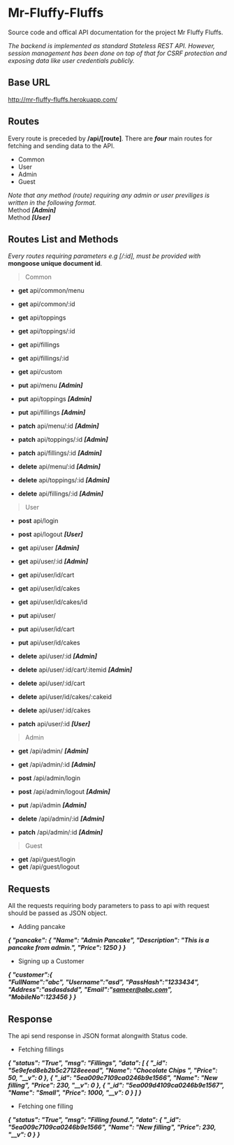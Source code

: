 # Mr-Fluffy-Fluffs
Source code and offical API documentation for the project Mr Fluffy Fluffs.

*The backend is implemented as standard Stateless REST API. However, session management has been done on top of that for CSRF protection and exposing data like user credentials publicly.*

## Base URL
http://mr-fluffy-fluffs.herokuapp.com/

## Routes
Every route is preceded by **/api/[route]**. There are ***four*** main routes for fetching and sending data to the API. 

- Common
- User
- Admin
- Guest

_Note that any method (route) requiring any admin or user previliges is written in the following format._
<br>
Method ***[Admin]***
<br>
Method ***[User]*** 

## Routes List and Methods
_Every routes requiring parameters e.g [/:id], must be provided with_ **mongoose unique document id**.

> Common
- **get** api/common/menu
- **get** api/common/:id
- **get** api/toppings
- **get** api/toppings/:id
- **get** api/fillings
- **get** api/fillings/:id
- **get** api/custom

- **put** api/menu ***[Admin]***
- **put** api/toppings ***[Admin]***
- **put** api/fillings ***[Admin]***

- **patch** api/menu/:id ***[Admin]***
- **patch** api/toppings/:id ***[Admin]***
- **patch** api/fillings/:id ***[Admin]***

- **delete** api/menu/:id ***[Admin]***
- **delete** api/toppings/:id ***[Admin]***
- **delete** api/fillings/:id ***[Admin]***

> User
- **post** api/login
- **post** api/logout ***[User]***

- **get** api/user ***[Admin]***
- **get** api/user/:id ***[Admin]***
- **get** api/user/id/cart 
- **get** api/user/id/cakes
- **get** api/user/id/cakes/id

- **put** api/user/
- **put** api/user/id/cart
- **put** api/user/id/cakes

- **delete** api/user/:id ***[Admin]***
- **delete** api/user/:id/cart/:itemid ***[Admin]***
- **delete** api/user/:id/cart
- **delete** api/user/id/cakes/:cakeid 
- **delete** api/user/:id/cakes

- **patch** api/user/:id ***[User]***

> Admin
- **get** /api/admin/ ***[Admin]***
- **get** /api/admin/:id ***[Admin]***

- **post** /api/admin/login
- **post** /api/admin/logout ***[Admin]***

- **put** /api/admin ***[Admin]***

- **delete** /api/admin/:id ***[Admin]***

- **patch** /api/admin/:id ***[Admin]***

> Guest

- **get** /api/guest/login 
- **get** /api/guest/logout

## Requests
All the requests requiring body parameters to pass to api with request should be passed as JSON object.

- Adding pancake

***{
  "pancake": {
    "Name": "Admin Pancake",
    "Description": "This is a pancake from admin.",
    "Price": 1250
  }
}***

- Signing up a Customer

***{
	"customer":{		
		"FullName":"abc",
		"Username":"asd",
		"PassHash":"1233434",
		"Address":"asdasdsdd",
		"Email":"sameer@abc.com",
		"MobileNo":123456
	}
}***

## Response
The api send response in JSON format alongwith Status code.

- Fetching fillings

***{
    "status": "True",
    "msg": "Fillings",
    "data": [
        {
            "_id": "5e9efed8eb2b5c27128eeead",
            "Name": "Chocolate Chips ",
            "Price": 50,
            "__v": 0
        },
        {
            "_id": "5ea009c7109ca0246b9e1566",
            "Name": "New filling",
            "Price": 230,
            "__v": 0
        },
        {
            "_id": "5ea009d4109ca0246b9e1567",
            "Name": "Small",
            "Price": 1000,
            "__v": 0
        }
    ]
}***

- Fetching one filling

***{
    "status": "True",
    "msg": "Filling found.",
    "data": {
        "_id": "5ea009c7109ca0246b9e1566",
        "Name": "New filling",
        "Price": 230,
        "__v": 0
    }
}***










